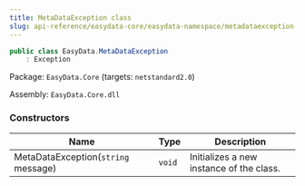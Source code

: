 ```yaml
---
title: MetaDataException class
slug: api-reference/easydata-core/easydata-namespace/metadataexception-class
---
```



```csharp
public class EasyData.MetaDataException
    : Exception

```
Package: `EasyData.Core` (targets: `netstandard2.0`)

Assembly: `EasyData.Core.dll`

### Constructors

| Name | Type | Description | 
| --- | --- | --- | 
| MetaDataException(`string` message) | `void` | Initializes a new instance of the <see cref="!:Error" /> class. |